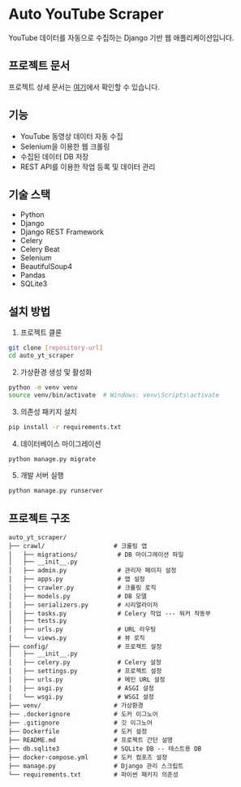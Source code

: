 # Auto YouTube Scraper

YouTube 데이터를 자동으로 수집하는 Django 기반 웹 애플리케이션입니다.

## 프로젝트 문서

프로젝트 상세 문서는 [여기](https://www.notion.so/1fa618b2be8b80a0b003f4c312269120?pvs=4)에서 확인할 수 있습니다.

## 기능

- YouTube 동영상 데이터 자동 수집
- Selenium을 이용한 웹 크롤링
- 수집된 데이터 DB 저장
- REST API를 이용한 작업 등록 및 데이터 관리

## 기술 스택

- Python
- Django
- Django REST Framework
- Celery
- Celery Beat
- Selenium
- BeautifulSoup4
- Pandas
- SQLite3

## 설치 방법

1. 프로젝트 클론
```bash
git clone [repository-url]
cd auto_yt_scraper
```

2. 가상환경 생성 및 활성화
```bash
python -m venv venv
source venv/bin/activate  # Windows: venv\Scripts\activate
```

3. 의존성 패키지 설치
```bash
pip install -r requirements.txt
```

4. 데이터베이스 마이그레이션
```bash
python manage.py migrate
```

5. 개발 서버 실행
```bash
python manage.py runserver
```

## 프로젝트 구조

```
auto_yt_scraper/
├── crawl/                   # 크롤링 앱
│   ├── migrations/           # DB 마이그레이션 파일
│   ├── __init__.py
│   ├── admin.py              # 관리자 페이지 설정
│   ├── apps.py               # 앱 설정
│   ├── crawler.py            # 크롤링 로직
│   ├── models.py             # DB 모델
│   ├── serializers.py        # 시리얼라이저
│   ├── tasks.py              # Celery 작업 --- 워커 작동부
│   ├── tests.py              
│   ├── urls.py               # URL 라우팅
│   └── views.py              # 뷰 로직
├── config/                   # 프로젝트 설정
│   ├── __init__.py
│   ├── celery.py             # Celery 설정
│   ├── settings.py           # 프로젝트 설정
│   ├── urls.py               # 메인 URL 설정
│   ├── asgi.py               # ASGI 설정
│   └── wsgi.py               # WSGI 설정
├── venv/                    # 가상환경
├── .dockerignore            # 도커 이그노어
├── .gitignore               # 깃 이그노어
├── Dockerfile               # 도커 설정
├── README.md                # 프로젝트 간단 설명
├── db.sqlite3               # SQLite DB -- 테스트용 DB
├── docker-compose.yml       # 도커 컴포즈 설정
├── manage.py                # Django 관리 스크립트
└── requirements.txt         # 파이썬 패키지 의존성
```

